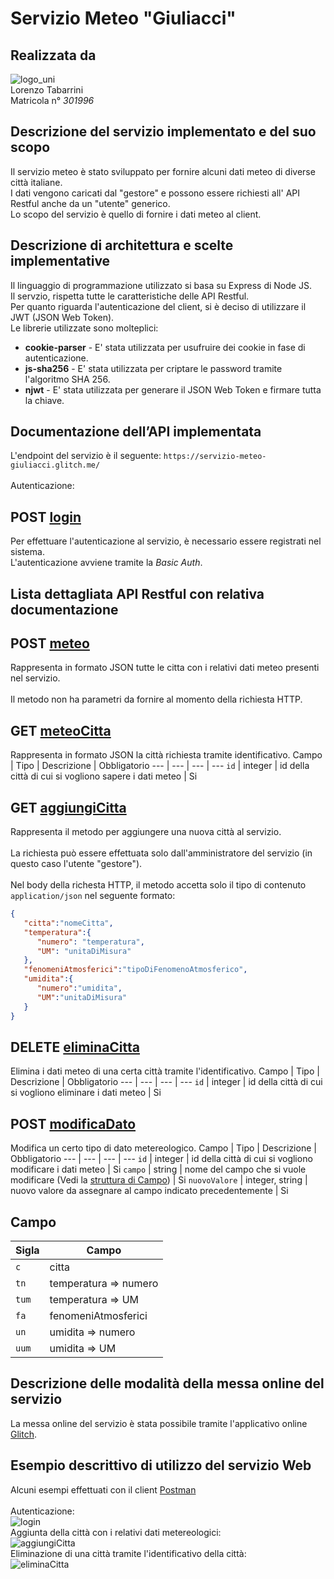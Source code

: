 # Servizio Meteo "Giuliacci"
## Realizzata da
![logo_uni](https://cdn.glitch.com/a7534710-3f80-4858-a492-a3c69bf1b400%2Flogo_sti.png?v=1624532887636)
<br> Lorenzo Tabarrini <br>
Matricola n° *301996*

## Descrizione del servizio implementato e del suo scopo

Il servizio meteo è stato sviluppato per fornire alcuni dati meteo di diverse città italiane.<br> I dati vengono caricati dal "gestore" e possono
essere richiesti all' API Restful anche da un "utente" generico. <br>Lo scopo del servizio è quello di fornire i dati meteo al client.

## Descrizione di architettura e scelte implementative

Il linguaggio di programmazione utilizzato si basa su Express di Node JS.<br>Il servzio, rispetta tutte le caratteristiche delle API Restful.
<br>Per quanto riguarda l'autenticazione del client, si è deciso di utilizzare il JWT (JSON Web Token). <br>Le librerie utilizzate sono molteplici:<br>
<ul>
  <li><b>cookie-parser</b> - E' stata utilizzata per usufruire dei cookie in fase di autenticazione.</li>
  <li><b>js-sha256</b> - E' stata utilizzata per criptare le password tramite l'algoritmo SHA 256.</li> 
  <li><b>njwt</b> - E' stata utilizzata per generare il JSON Web Token e firmare tutta la chiave.</li>
</ul>

## Documentazione dell’API implementata
L'endpoint del servizio è il seguente: `https://servizio-meteo-giuliacci.glitch.me/`
<br><br>
Autenticazione:
## POST [login](https://servizio-meteo-giuliacci.glitch.me/meteo/login)
Per effettuare l'autenticazione al servizio, è necessario essere registrati nel sistema. <br>L'autenticazione avviene tramite la *Basic Auth*.

## Lista dettagliata API Restful con relativa documentazione
## POST [meteo](https://servizio-meteo-giuliacci.glitch.me/meteo) 
Rappresenta in formato JSON tutte le citta con i relativi dati meteo presenti nel servizio.
<br><br>Il metodo non ha parametri da fornire al momento della richiesta HTTP.
## GET [meteoCitta](https://servizio-meteo-giuliacci.glitch.me/meteo/meteoCitta)
Rappresenta in formato JSON la città richiesta tramite identificativo.
Campo | Tipo | Descrizione | Obbligatorio
--- | --- | --- | --- 
`id` | integer | id della città di cui si vogliono sapere i dati meteo | Si
## GET [aggiungiCitta](https://servizio-meteo-giuliacci.glitch.me/meteo/aggiungiCitta)
Rappresenta il metodo per aggiungere una nuova città al servizio. <br><br>La richiesta può essere effettuata
solo dall'amministratore del servizio (in questo caso l'utente "gestore").<br><br>Nel body della richesta HTTP, il metodo accetta solo 
il tipo di contenuto `application/json` nel seguente formato:<br>
```json
{
   "citta":"nomeCitta",
   "temperatura":{
      "numero": "temperatura",
      "UM": "unitaDiMisura"
   },
   "fenomeniAtmosferici":"tipoDiFenomenoAtmosferico",
   "umidita":{
      "numero":"umidita",
      "UM":"unitaDiMisura"
   }
}
```
## DELETE [eliminaCitta](https://servizio-meteo-giuliacci.glitch.me/meteo/eliminaCitta)
Elimina i dati meteo di una certa città tramite l'identificativo.
Campo | Tipo | Descrizione | Obbligatorio
--- | --- | --- | --- 
`id` | integer | id della città di cui si vogliono eliminare i dati meteo | Si
## POST [modificaDato](https://servizio-meteo-giuliacci.glitch.me/meteo/modificaDato)
Modifica un certo tipo di dato metereologico.
Campo | Tipo | Descrizione | Obbligatorio
--- | --- | --- | --- 
`id` | integer | id della città di cui si vogliono modificare i dati meteo | Si
`campo` | string | nome del campo che si vuole modificare (Vedi la [struttura di Campo](https://github.com/taba00/servizio-meteo-giuliacci#campo)) | Si 
`nuovoValore` | integer, string | nuovo valore da assegnare al campo indicato precedentemente | Si
## Campo
Sigla | Campo
| --- | --- 
`c` | citta 
`tn` | temperatura => numero
`tum` | temperatura => UM
`fa` | fenomeniAtmosferici
`un` | umidita => numero
`uum` | umidita => UM
## Descrizione delle modalità della messa online del servizio
La messa online del servizio è stata possibile tramite l'applicativo online [Glitch](https://glitch.com/). 
## Esempio descrittivo di utilizzo del servizio Web
Alcuni esempi effettuati con il client [Postman](https://www.postman.com/)<br><br>
Autenticazione:<br>
![login](https://cdn.glitch.com/a7534710-3f80-4858-a492-a3c69bf1b400%2Flogin.PNG?v=1624556674161)
<br>
Aggiunta della città con i relativi dati metereologici:<br>
![aggiungiCitta](https://cdn.glitch.com/a7534710-3f80-4858-a492-a3c69bf1b400%2Faggiungi.PNG?v=1624556669320)
<br>
Eliminazione di una città tramite l'identificativo della città:<br>
![eliminaCitta](https://cdn.glitch.com/a7534710-3f80-4858-a492-a3c69bf1b400%2Felimina.PNG?v=1624556671069)
<br><br><br>

